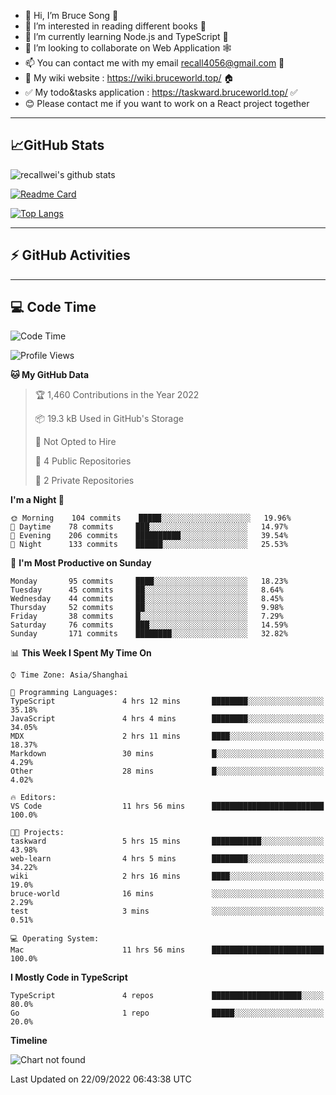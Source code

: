 - 👋 Hi, I’m Bruce Song 🦁️
- 👀 I’m interested in reading different books 📖
- 🌱 I’m currently learning Node.js and TypeScript 🚀
- 💞️ I’m looking to collaborate on Web Application 🕸️
- 📫 You can contact me with my email recall4056@gmail.com 📮
- 📖 My wiki website : https://wiki.bruceworld.top/ 🏠
- ✅ My todo&tasks application : https://taskward.bruceworld.top/ ✅
- 😊 Please contact me if you want to work on a React project together
---

## 📈GitHub Stats

![recallwei's github stats](https://github-readme-stats.vercel.app/api?username=recallwei&show_icons=true&theme=dracula&count_private=true&include_all_commits)

<!---
repository 卡片
--->

[![Readme Card](https://github-readme-stats.vercel.app/api/pin/?username=recallwei&repo=recallwei&theme=dracula)](https://github.com/recallwei/daily)

<!---
repository 常用语言 layout=compact（紧凑布局）
--->

[![Top Langs](https://github-readme-stats.vercel.app/api/top-langs/?username=recallwei&layout=compact&theme=dracula)](https://github.com/recallwei/daily)

---

## ⚡️ GitHub Activities

<!--START_SECTION:activity-->

<!--END_SECTION:activity-->

---

## 💻 Code Time

<!--START_SECTION:waka-->
![Code Time](http://img.shields.io/badge/Code%20Time-2%2C182%20hrs%2037%20mins-blue)

![Profile Views](http://img.shields.io/badge/Profile%20Views-3-blue)

**🐱 My GitHub Data** 

> 🏆 1,460 Contributions in the Year 2022
 > 
> 📦 19.3 kB Used in GitHub's Storage 
 > 
> 🚫 Not Opted to Hire
 > 
> 📜 4 Public Repositories 
 > 
> 🔑 2 Private Repositories  
 > 
**I'm a Night 🦉** 

```text
🌞 Morning    104 commits    █████░░░░░░░░░░░░░░░░░░░░   19.96% 
🌆 Daytime    78 commits     ███░░░░░░░░░░░░░░░░░░░░░░   14.97% 
🌃 Evening    206 commits    ██████████░░░░░░░░░░░░░░░   39.54% 
🌙 Night      133 commits    ██████░░░░░░░░░░░░░░░░░░░   25.53%

```
📅 **I'm Most Productive on Sunday** 

```text
Monday       95 commits     ████░░░░░░░░░░░░░░░░░░░░░   18.23% 
Tuesday      45 commits     ██░░░░░░░░░░░░░░░░░░░░░░░   8.64% 
Wednesday    44 commits     ██░░░░░░░░░░░░░░░░░░░░░░░   8.45% 
Thursday     52 commits     ██░░░░░░░░░░░░░░░░░░░░░░░   9.98% 
Friday       38 commits     █░░░░░░░░░░░░░░░░░░░░░░░░   7.29% 
Saturday     76 commits     ███░░░░░░░░░░░░░░░░░░░░░░   14.59% 
Sunday       171 commits    ████████░░░░░░░░░░░░░░░░░   32.82%

```


📊 **This Week I Spent My Time On** 

```text
⌚︎ Time Zone: Asia/Shanghai

💬 Programming Languages: 
TypeScript               4 hrs 12 mins       ████████░░░░░░░░░░░░░░░░░   35.18% 
JavaScript               4 hrs 4 mins        ████████░░░░░░░░░░░░░░░░░   34.05% 
MDX                      2 hrs 11 mins       ████░░░░░░░░░░░░░░░░░░░░░   18.37% 
Markdown                 30 mins             █░░░░░░░░░░░░░░░░░░░░░░░░   4.29% 
Other                    28 mins             █░░░░░░░░░░░░░░░░░░░░░░░░   4.02%

🔥 Editors: 
VS Code                  11 hrs 56 mins      █████████████████████████   100.0%

🐱‍💻 Projects: 
taskward                 5 hrs 15 mins       ███████████░░░░░░░░░░░░░░   43.98% 
web-learn                4 hrs 5 mins        ████████░░░░░░░░░░░░░░░░░   34.22% 
wiki                     2 hrs 16 mins       ████░░░░░░░░░░░░░░░░░░░░░   19.0% 
bruce-world              16 mins             ░░░░░░░░░░░░░░░░░░░░░░░░░   2.29% 
test                     3 mins              ░░░░░░░░░░░░░░░░░░░░░░░░░   0.51%

💻 Operating System: 
Mac                      11 hrs 56 mins      █████████████████████████   100.0%

```

**I Mostly Code in TypeScript** 

```text
TypeScript               4 repos             ████████████████████░░░░░   80.0% 
Go                       1 repo              █████░░░░░░░░░░░░░░░░░░░░   20.0%

```


**Timeline**

![Chart not found](https://raw.githubusercontent.com/recallwei/recallwei/main/charts/bar_graph.png) 


 Last Updated on 22/09/2022 06:43:38 UTC
<!--END_SECTION:waka-->
<!---
recallwei/recallwei is a ✨ special ✨ repository because its `README.md` (this file) appears on your GitHub profile.
You can click the Preview link to take a look at your changes.
--->
